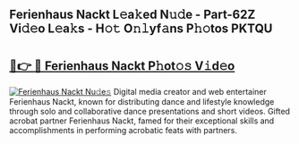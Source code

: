 ## Ferienhaus Nackt L𝚎a𝚔ed N𝚞𝚍e - Part-62Z Vi𝚍𝚎o L𝚎a𝚔s - H𝚘𝚝 O𝚗𝚕yf𝚊ns P𝚑𝚘tos PKTQU

# <h2><a href="http://kf0eg2a.oniu.top/?m=Ferienhaus+Nackt">🔗👉 🔴 Ferienhaus Nackt P𝚑ot𝚘𝚜 V𝚒d𝚎o</a></h2>

[![Ferienhaus Nackt Nu𝚍e𝚜](https://i.imgur.com/0qMVB7G.gif)](http://kf0eg2a.oniu.top/?m=Ferienhaus+Nackt)
Digital media creator and web entertainer Ferienhaus Nackt, known for distributing dance and lifestyle knowledge through solo and collaborative dance presentations and short videos. Gifted acrobat partner Ferienhaus Nackt, famed for their exceptional skills and accomplishments in performing acrobatic feats with partners.  

